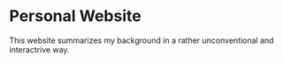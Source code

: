 # Personal Website
This website summarizes my background in a rather unconventional and interactrive way.

